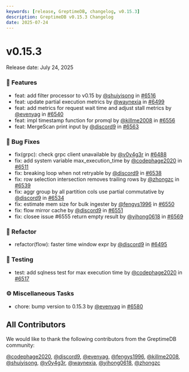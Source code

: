 ```yaml
---
keywords: [release, GreptimeDB, changelog, v0.15.3]
description: GreptimeDB v0.15.3 Changelog
date: 2025-07-24
---
```


# v0.15.3

Release date: July 24, 2025

### 🚀 Features
* feat: add filter processor to v0.15 by [@shuiyisong](https://github.com/shuiyisong) in [#6516](https://github.com/GreptimeTeam/greptimedb/pull/6516)
* feat: update partial execution metrics by [@waynexia](https://github.com/waynexia) in [#6499](https://github.com/GreptimeTeam/greptimedb/pull/6499)
* feat: add metrics for request wait time and adjust stall metrics by [@evenyag](https://github.com/evenyag) in [#6540](https://github.com/GreptimeTeam/greptimedb/pull/6540)
* feat: impl timestamp function for promql by [@killme2008](https://github.com/killme2008) in [#6556](https://github.com/GreptimeTeam/greptimedb/pull/6556)
* feat: MergeScan print input by [@discord9](https://github.com/discord9) in [#6563](https://github.com/GreptimeTeam/greptimedb/pull/6563)

### 🐛 Bug Fixes
* fix(grpc): check grpc client unavailable by [@v0y4g3r](https://github.com/v0y4g3r) in [#6488](https://github.com/GreptimeTeam/greptimedb/pull/6488)
* fix: add system variable max_execution_time by [@codephage2020](https://github.com/codephage2020) in [#6511](https://github.com/GreptimeTeam/greptimedb/pull/6511)
* fix: breaking loop when not retryable by [@discord9](https://github.com/discord9) in [#6538](https://github.com/GreptimeTeam/greptimedb/pull/6538)
* fix: row selection intersection removes trailing rows by [@zhongzc](https://github.com/zhongzc) in [#6539](https://github.com/GreptimeTeam/greptimedb/pull/6539)
* fix: aggr group by all partition cols use partial commutative by [@discord9](https://github.com/discord9) in [#6534](https://github.com/GreptimeTeam/greptimedb/pull/6534)
* fix: estimate mem size for bulk ingester by [@fengys1996](https://github.com/fengys1996) in [#6550](https://github.com/GreptimeTeam/greptimedb/pull/6550)
* fix: flow mirror cache by [@discord9](https://github.com/discord9) in [#6551](https://github.com/GreptimeTeam/greptimedb/pull/6551)
* fix: closee issue #6555 return empty result by [@yihong0618](https://github.com/yihong0618) in [#6569](https://github.com/GreptimeTeam/greptimedb/pull/6569)

### 🚜 Refactor
* refactor(flow): faster time window expr by [@discord9](https://github.com/discord9) in [#6495](https://github.com/GreptimeTeam/greptimedb/pull/6495)

### 🧪 Testing
* test: add sqlness test for max execution time by [@codephage2020](https://github.com/codephage2020) in [#6517](https://github.com/GreptimeTeam/greptimedb/pull/6517)

### ⚙️ Miscellaneous Tasks
* chore: bump version to 0.15.3 by [@evenyag](https://github.com/evenyag) in [#6580](https://github.com/GreptimeTeam/greptimedb/pull/6580)

## All Contributors

We would like to thank the following contributors from the GreptimeDB community:

[@codephage2020](https://github.com/codephage2020), [@discord9](https://github.com/discord9), [@evenyag](https://github.com/evenyag), [@fengys1996](https://github.com/fengys1996), [@killme2008](https://github.com/killme2008), [@shuiyisong](https://github.com/shuiyisong), [@v0y4g3r](https://github.com/v0y4g3r), [@waynexia](https://github.com/waynexia), [@yihong0618](https://github.com/yihong0618), [@zhongzc](https://github.com/zhongzc)
